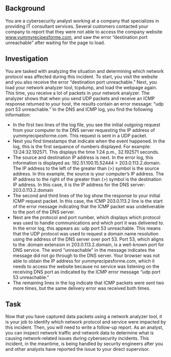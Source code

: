 ## Background
You are a cybersecurity analyst working at a company that specializes in providing IT consultant services. Several customers contacted your company to report that 
they were not able to access the company website www.yummyrecipesforme.com, and saw the error “destination port unreachable” after waiting for the page to load. 

## Investigation
You are tasked with analyzing the situation and determining which network protocol was affected during this incident. To start, you visit the website and you also
receive the error “destination port unreachable.” Next, you load your network analyzer tool, tcpdump, and load the webpage again. This time, you receive a lot of
packets in your network analyzer. The analyzer shows that when you send UDP packets and receive an ICMP response returned to your host, the results contain an error
message: “udp port 53 unreachable.” 
In the DNS and ICMP log, you find the following information:
- In the first two lines of the log file, you see the initial outgoing request from your computer to the DNS server requesting the IP address of yummyrecipesforme.com. This request is sent in a UDP packet.
- Next you find timestamps that indicate when the event happened. In the log, this is the first sequence of numbers displayed. For example: 13:24:32.192571. This displays the time 1:24 p.m., 32.192571 seconds.
- The source and destination IP address is next. In the error log, this information is displayed as: 192.51.100.15.52444 > 203.0.113.2.domain. The IP address to the left of the greater than (>) symbol is the source address. In this example, the source is your computer’s IP address. The IP address to the right of the greater than (>) symbol is the destination IP address. In this case, it is the IP address for the DNS server: 203.0.113.2.domain
- The second and third lines of the log show the response to your initial ICMP request packet. In this case, the ICMP 203.0.113.2 line is the start of the error message indicating that the ICMP packet was undeliverable to the port of the DNS server.
- Next are the protocol and port number, which displays which protocol was used to handle communications and which port it was delivered to. In the error log, this appears as: udp port 53 unreachable. This means that the UDP protocol was used to request a domain name resolution using the address of the DNS server over port 53. Port 53, which aligns to the .domain extension in 203.0.113.2.domain, is a well-known port for DNS service. The word “unreachable” in the message indicates the message did not go through to the DNS server. Your browser was not able to obtain the IP address for yummyrecipesforme.com, which it needs to access the website because no service was listening on the receiving DNS port as indicated by the ICMP error message “udp port 53 unreachable.”
- The remaining lines in the log indicate that ICMP packets were sent two more times, but the same delivery error was received both times. 

## Task
Now that you have captured data packets using a network analyzer tool, it is your job to identify which network protocol and service were impacted by this incident.
Then, you will need to write a follow-up report. 
As an analyst, you can inspect network traffic and network data to determine what is causing network-related issues during cybersecurity incidents. 
This incident, in the meantime, is being handled by security engineers after you and other analysts have reported the issue to your direct supervisor. 
